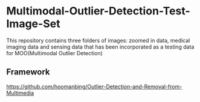 # Multimodal-Outlier-Detection-Test-Image-Set
This repository contains three folders of images: zoomed in data, medical imaging data and sensing data that has been incorporated as a testing data for MOO(Multimodal Outlier Detection) 

## Framework
https://github.com/hoomanbing/Outlier-Detection-and-Removal-from-Multimedia


